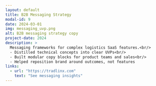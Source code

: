 ```yaml
---
layout: default
title: B2B Messaging Strategy
modal-id: 9
date: 2024-03-01
img: messaging_uvp.png
alt: B2B messaging strategy copy
project-date: 2024
description: >
  Messaging frameworks for complex logistics SaaS features.<br/>
  - Distilled technical concepts into clear UVPs<br/>
  - Built modular copy blocks for product teams and sales<br/>
  - Helped reposition brand around outcomes, not features
links:
  - url: "https://tradlinx.com"
    text: "See messaging insights"
---
```

